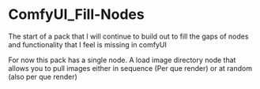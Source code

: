 # ComfyUI_Fill-Nodes

The start of a pack that I will continue to build out to fill the gaps of nodes and functionality that I feel is missing in comfyUI

For now this pack has a single node. A load image directory node that allows you to pull images either in sequence (Per que render) or at random (also per que render)
